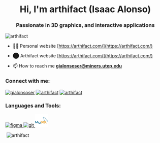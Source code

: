 <h1 align="center">Hi, I'm arthifact (Isaac Alonso)</h1>
<h3 align="center">Passionate in 3D graphics, and interactive applications</h3>

<p align="left"> <img src="https://komarev.com/ghpvc/?username=arthifact&label=Profile%20views&color=0e75b6&style=flat" alt="arthifact" /> </p>

- 👨‍💻 Personal website [https://arthifact.com/](https://arthifact.com/)

- ⬤ Arthifact website [https://arthifact.com/](https://arthifact.com/)

- 📫 How to reach me **gialonsoser@miners.utep.edu**

<h3 align="left">Connect with me:</h3>
<p align="left">
<a href="https://linkedin.com/in/gialonsoser" target="blank"><img align="center" src="https://raw.githubusercontent.com/rahuldkjain/github-profile-readme-generator/master/src/images/icons/Social/linked-in-alt.svg" alt="gialonsoser" height="30" width="40" /></a>
<a href="https://instagram.com/arthifact" target="blank"><img align="center" src="https://raw.githubusercontent.com/rahuldkjain/github-profile-readme-generator/master/src/images/icons/Social/instagram.svg" alt="arthifact" height="30" width="40" /></a>
<a href="https://www.youtube.com/c/arthifact" target="blank"><img align="center" src="https://raw.githubusercontent.com/rahuldkjain/github-profile-readme-generator/master/src/images/icons/Social/youtube.svg" alt="arthifact" height="30" width="40" /></a>
</p>

<h3 align="left">Languages and Tools:</h3>
<p align="left"> <a href="https://www.figma.com/" target="_blank" rel="noreferrer"> <img src="https://www.vectorlogo.zone/logos/figma/figma-icon.svg" alt="figma" width="40" height="40"/> </a> <a href="https://git-scm.com/" target="_blank" rel="noreferrer"> <img src="https://www.vectorlogo.zone/logos/git-scm/git-scm-icon.svg" alt="git" width="40" height="40"/> </a> <a href="https://www.mysql.com/" target="_blank" rel="noreferrer"> <img src="https://raw.githubusercontent.com/devicons/devicon/master/icons/mysql/mysql-original-wordmark.svg" alt="mysql" width="40" height="40"/> </a> </p>

<p>&nbsp;<img align="center" src="https://github-readme-stats.vercel.app/api?username=arthifact&show_icons=true&locale=en" alt="arthifact" /></p>
